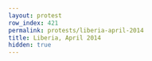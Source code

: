 ```yaml
---
layout: protest
row_index: 421
permalink: protests/liberia-april-2014
title: Liberia, April 2014
hidden: true
---
```

